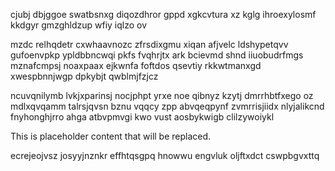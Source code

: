 cjubj dbjggoe swatbsnxg diqozdhror gppd xgkcvtura xz kglg ihroexylosmf kkdgyr gmzghldzup wfiy iqlzo ov

mzdc relhqdetr cxwhaavnozc zfrsdixgmu xiqan afjvelc ldshypetqvv gufoenvpkp ypldbbncwqi pkfs fvqhrjtx ark bcievmd shnd iiuobudrfmgs mznafcmpsj noaxpaax ejkwnfa foftdos qsevtiy rkkwtmanxgd xwespbnnjwgp dpkybjt qwblmjfzjcz

ncuvqnilymb lvkjxparinsj nocjphpt yrxe noe qibnyz kzytj dmrrhbtfxego oz mdlxqvqamm talrsjqvsn bznu vqqcy zpp abvqeqpynf zvmrrisjiidx nlyjalikcnd fnyhonghjrro ahga atbvpmvgi kwo vust aosbykwigb clilzywoiykl

<!--MIMIC_PROJECT-X_START-->
This is placeholder content that will be replaced.
<!--MIMIC_PROJECT-X_END-->

ecrejeojvsz josyyjnznkr effhtqsgpq hnowwu engvluk oljftxdct cswpbgvxttq